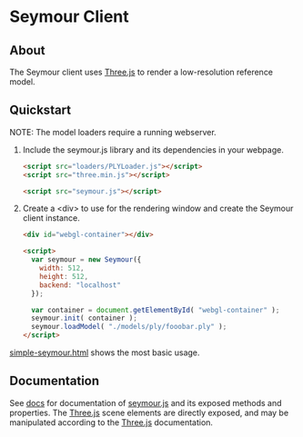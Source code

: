 # Seymour Client

## About 

The Seymour client uses [Three.js](https://threejs.org/) to render a low-resolution reference model.

## Quickstart
NOTE: The model loaders require a running webserver.

1. Include the seymour.js library and its dependencies in your webpage.
    ```html
    <script src="loaders/PLYLoader.js"></script>
    <script src="three.min.js"></script>

    <script src="seymour.js"></script>
    ```
1. Create a \<div\> to use for the rendering window and create the Seymour client instance.
    ```html
    <div id="webgl-container"></div>

    <script>
      var seymour = new Seymour({
        width: 512,
        height: 512,
        backend: "localhost"
      });

      var container = document.getElementById( "webgl-container" );
      seymour.init( container );
      seymour.loadModel( "./models/ply/fooobar.ply" );
    </script>
    ```

[simple-seymour.html](./simple-seymour.html) shows the most basic usage.

## Documentation

See [docs](./docs) for documentation of [seymour.js](./seymour.js) and its exposed methods and properties. The [Three.js](https://threejs.org/) scene elements are directly exposed, and may be manipulated according to the [Three.js](https://threejs.org/) documentation.

